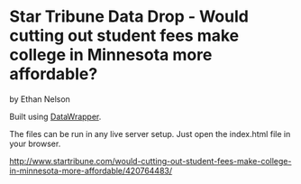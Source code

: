 Star Tribune Data Drop - Would cutting out student fees make college in Minnesota more affordable?
================

by Ethan Nelson

Built using [DataWrapper](https://github.com/datawrapper/datawrapper).

The files can be run in any live server setup. Just open the index.html file in your browser.

http://www.startribune.com/would-cutting-out-student-fees-make-college-in-minnesota-more-affordable/420764483/
